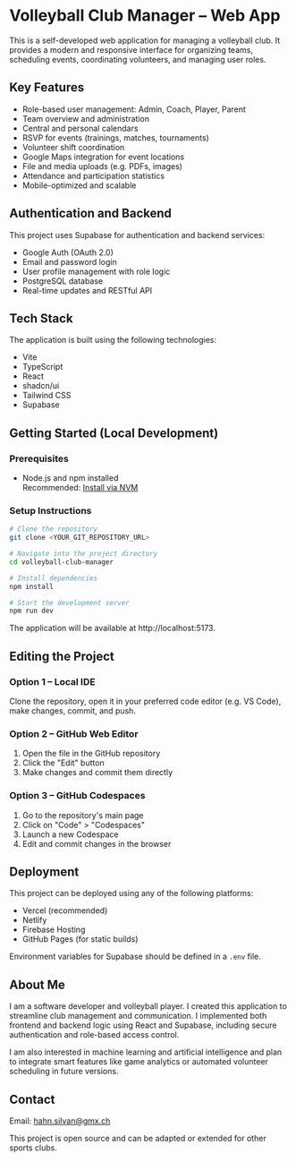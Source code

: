 # Volleyball Club Manager – Web App

This is a self-developed web application for managing a volleyball club. It provides a modern and responsive interface for organizing teams, scheduling events, coordinating volunteers, and managing user roles.

## Key Features

- Role-based user management: Admin, Coach, Player, Parent
- Team overview and administration
- Central and personal calendars
- RSVP for events (trainings, matches, tournaments)
- Volunteer shift coordination
- Google Maps integration for event locations
- File and media uploads (e.g. PDFs, images)
- Attendance and participation statistics
- Mobile-optimized and scalable

## Authentication and Backend

This project uses Supabase for authentication and backend services:

- Google Auth (OAuth 2.0)
- Email and password login
- User profile management with role logic
- PostgreSQL database
- Real-time updates and RESTful API

## Tech Stack

The application is built using the following technologies:

- Vite
- TypeScript
- React
- shadcn/ui
- Tailwind CSS
- Supabase

## Getting Started (Local Development)

### Prerequisites

- Node.js and npm installed  
  Recommended: [Install via NVM](https://github.com/nvm-sh/nvm#installing-and-updating)

### Setup Instructions

```sh
# Clone the repository
git clone <YOUR_GIT_REPOSITORY_URL>

# Navigate into the project directory
cd volleyball-club-manager

# Install dependencies
npm install

# Start the development server
npm run dev
```

The application will be available at http://localhost:5173.

## Editing the Project

### Option 1 – Local IDE

Clone the repository, open it in your preferred code editor (e.g. VS Code), make changes, commit, and push.

### Option 2 – GitHub Web Editor

1. Open the file in the GitHub repository
2. Click the "Edit" button
3. Make changes and commit them directly

### Option 3 – GitHub Codespaces

1. Go to the repository's main page
2. Click on "Code" > "Codespaces"
3. Launch a new Codespace
4. Edit and commit changes in the browser

## Deployment

This project can be deployed using any of the following platforms:

- Vercel (recommended)
- Netlify
- Firebase Hosting
- GitHub Pages (for static builds)

Environment variables for Supabase should be defined in a `.env` file.

## About Me

I am a software developer and volleyball player. I created this application to streamline club management and communication. I implemented both frontend and backend logic using React and Supabase, including secure authentication and role-based access control.

I am also interested in machine learning and artificial intelligence and plan to integrate smart features like game analytics or automated volunteer scheduling in future versions.

## Contact

Email: hahn.silvan@gmx.ch

This project is open source and can be adapted or extended for other sports clubs.
